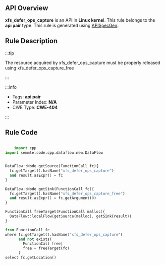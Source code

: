 ---
---


## API Overview
**xfs_defer_ops_capture** is an API in **Linux kernel**. This rule belongs to the **api pair** type. This rule is generated using [APISpecGen](../../tools/APISpecGen).
## Rule Description

:::tip

The resource acquired by xfs_defer_ops_capture must be properly released using xfs_defer_ops_capture_free

:::

:::info

- Tags: **api pair**
- Parameter Index: **N/A**
- CWE Type: **CWE-404**

:::

## Rule Code
```python

    import cpp
import semmle.code.cpp.dataflow.new.DataFlow


DataFlow::Node getSource(FunctionCall fc){
  fc.getTarget().hasName("xfs_defer_ops_capture")
  and result.asExpr() = fc
}

DataFlow::Node getSink(FunctionCall fc){
  fc.getTarget().hasName("xfs_defer_ops_capture_free")
  and result.asExpr() = fc.getArgument(0)
}

FunctionCall freeTarget(FunctionCall malloc){
  DataFlow::localFlow(getSource(malloc), getSink(result))
}

from FunctionCall fc
where fc.getTarget().hasName("xfs_defer_ops_capture")
      and not exists(
        FunctionCall free| 
        free = freeTarget(fc)
      )
select fc.getLocation()

    
```